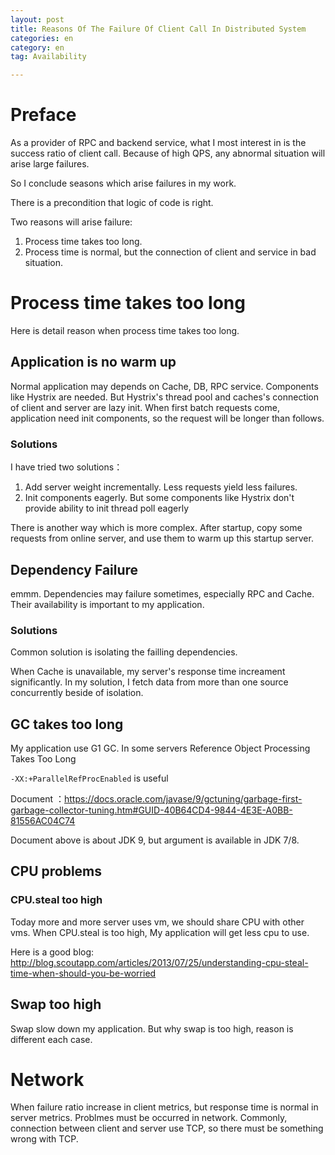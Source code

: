 ```yaml
---
layout: post
title: Reasons Of The Failure Of Client Call In Distributed System
categories: en
category: en
tag: Availability

---
```


# Preface

As a provider of RPC and backend service, what I most interest in is the success ratio of client call. Because of high QPS,  any abnormal situation will arise large failures.

So I conclude seasons which arise failures in my work.

There is a precondition that logic of code is right.

Two reasons will arise failure:
1. Process time takes too long.
2. Process time is normal, but the connection of client and service in bad situation.

# Process time takes too long

Here is detail reason when process time takes too long.

## Application is no warm up
Normal application may depends on Cache, DB, RPC service. Components like Hystrix are needed. But Hystrix's thread pool and caches's connection of client and server are lazy init. When first batch requests come, application need init components, so the request will be longer than follows.

### Solutions

I have tried two solutions：

1. Add server weight incrementally. Less requests yield less failures.
2. Init components eagerly. But some components like Hystrix don't provide ability to init thread poll eagerly

There is another way which is more complex. After startup, copy some requests from online server, and use them to warm up this startup server.

## Dependency Failure
emmm. Dependencies may failure sometimes, especially RPC and Cache. Their availability is important to my application.

### Solutions

Common solution is isolating the failling dependencies.

When Cache is unavailable, my server's response time increament significantly. In my solution, I fetch data from more than one source concurrently beside of isolation.

## GC takes too long

My application use G1 GC. In some servers Reference Object Processing Takes Too Long

``-XX:+ParallelRefProcEnabled`` is useful

Document ：https://docs.oracle.com/javase/9/gctuning/garbage-first-garbage-collector-tuning.htm#GUID-40B64CD4-9844-4E3E-A0BB-81556AC04C74

Document above is about JDK 9, but argument is available in JDK 7/8.

## CPU problems

### CPU.steal too high

Today more and more server uses vm, we should share CPU with other vms. When CPU.steal is too high, My application will get less cpu to use.

Here is a good blog: http://blog.scoutapp.com/articles/2013/07/25/understanding-cpu-steal-time-when-should-you-be-worried

## Swap too high
Swap slow down my application. But why swap is too high, reason is different each case.

# Network

When failure ratio increase in client metrics, but response time is normal in server metrics. Problmes must be occurred in network. Commonly, connection between client and server use TCP, so there must be something wrong with TCP.


